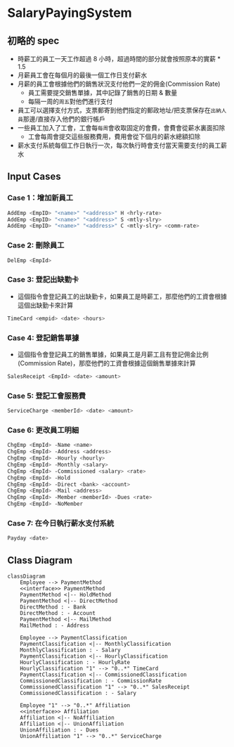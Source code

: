# SalaryPayingSystem
## 初略的 spec
- 時薪工的員工一天工作超過 8 小時，超過時間的部分就會按照原本的實薪 * 1.5
- 月薪員工會在每個月的最後一個工作日支付薪水
- 月薪的員工會根據他們的銷售狀況支付他們一定的佣金(Commission Rate)
  - 員工需要提交銷售單據，其中記錄了銷售的日期 & 數量
  - 每隔一周的`周五`對他們進行支付
- 員工可以選擇支付方式，支票郵寄到他們指定的郵政地址/把支票保存在`出納人員`那邊/直接存入他們的銀行帳戶
- 一些員工加入了工會，工會每`每周`會收取固定的會費，會費會從薪水裏面扣除
  - 工會每周會提交這些服務費用，費用會從下個月的薪水總額扣除
- 薪水支付系統每個工作日執行一次，每次執行時會支付當天需要支付的員工薪水

## Input Cases
### Case 1：增加新員工
``` bash
AddEmp <EmpID> "<name>" "<address>" H <hrly-rate>
AddEmp <EmpID> "<name>" "<address>" S <mtly-slry>
AddEmp <EmpID> "<name>" "<address>" C <mtly-slry> <comm-rate>
```

### Case 2: 刪除員工
``` bash
DelEmp <EmpId>
```

### Case 3: 登記出缺勤卡
- 這個指令會登記員工的出缺勤卡，如果員工是時薪工，那麼他們的工資會根據這個出缺勤卡來計算
``` bash
TimeCard <empid> <date> <hours>
```

### Case 4: 登記銷售單據
- 這個指令會登記員工的銷售單據，如果員工是月薪工且有登記佣金比例(Commission Rate)，那麼他們的工資會根據這個銷售單據來計算
``` bash
SalesReceipt <EmpId> <date> <amount>
```

### Case 5: 登記工會服務費
``` bash
ServiceCharge <memberId> <date> <amount>
```

### Case 6: 更改員工明細
```  bash
ChgEmp <EmpId> -Name <name>
ChgEmp <EmpId> -Address <address>
ChgEmp <EmpId> -Hourly <hourly>
ChgEmp <EmpId> -Monthly <salary>
ChgEmp <EmpId> -Commissioned <salary> <rate>
ChgEmp <EmpId> -Hold
ChgEmp <EmpId> -Direct <bank> <account>
ChgEmp <EmpId> -Mail <address>
ChgEmp <EmpId> -Member <memberId> -Dues <rate>
ChgEmp <EmpId> -NoMember
```

### Case 7: 在今日執行薪水支付系統
``` bash
Payday <date>
```

## Class Diagram
``` mermaid
classDiagram
    Employee --> PaymentMethod
    <<interface>> PaymentMethod
    PaymentMethod <|-- HoldMethod
    PaymentMethod <|-- DirectMethod
    DirectMethod : - Bank
    DirectMethod : - Account
    PaymentMethod <|-- MailMethod
    MailMethod : - Address
    
    Employee --> PaymentClassification 
    PaymentClassification <|-- MonthlyClassification
    MonthlyClassification : - Salary
    PaymentClassification <|-- HourlyClassification
    HourlyClassification : - HourlyRate
    HourlyClassification "1" --> "0..*" TimeCard
    PaymentClassification <|-- CommissionedClassification
    CommissionedClassification : - CommissionRate
    CommissionedClassification "1" --> "0..*" SalesReceipt
    CommissionedClassification : - Salary
    
    Employee "1" --> "0..*" Affiliation
    <<interface>> Affiliation
    Affiliation <|-- NoAffiliation
    Affiliation <|-- UnionAffiliation
    UnionAffiliation : - Dues
    UnionAffiliation "1" --> "0..*" ServiceCharge
```
